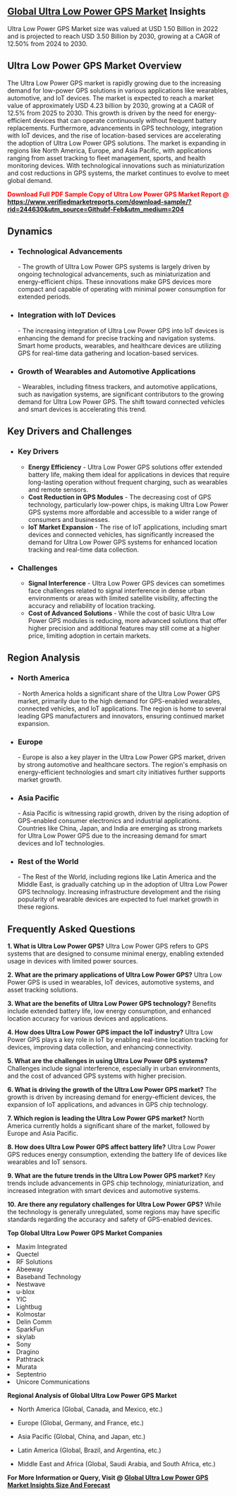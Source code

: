 <h2><a href="https://www.verifiedmarketreports.com/download-sample/?rid=244630&amp;utm_source=Githubf&amp;utm_medium=204" target="_blank">Global Ultra Low Power GPS Market</a> Insights</h2><p>Ultra Low Power GPS Market size was valued at USD 1.50 Billion in 2022 and is projected to reach USD 3.50 Billion by 2030, growing at a CAGR of 12.50% from 2024 to 2030.</p><p> <h2>Ultra Low Power GPS Market Overview</h2> <p>The Ultra Low Power GPS market is rapidly growing due to the increasing demand for low-power GPS solutions in various applications like wearables, automotive, and IoT devices. The market is expected to reach a market value of approximately USD 4.23 billion by 2030, growing at a CAGR of 12.5% from 2025 to 2030. This growth is driven by the need for energy-efficient devices that can operate continuously without frequent battery replacements. Furthermore, advancements in GPS technology, integration with IoT devices, and the rise of location-based services are accelerating the adoption of Ultra Low Power GPS solutions. The market is expanding in regions like North America, Europe, and Asia Pacific, with applications ranging from asset tracking to fleet management, sports, and health monitoring devices. With technological innovations such as miniaturization and cost reductions in GPS systems, the market continues to evolve to meet global demand. </p> <p><strong><p><span class=""><span style="color: #ff0000;"><strong>Download Full PDF Sample Copy of Ultra Low Power GPS Market Report</strong> @ </span><a href="https://www.verifiedmarketreports.com/download-sample/?rid=244630&amp;utm_source=Githubf-Feb&amp;utm_medium=204" target="_blank">https://www.verifiedmarketreports.com/download-sample/?rid=244630&amp;utm_source=Githubf-Feb&amp;utm_medium=204</a></span></p></strong></p> <h2>Dynamics</h2> <ul> <li><h3>Technological Advancements</h3> - The growth of Ultra Low Power GPS systems is largely driven by ongoing technological advancements, such as miniaturization and energy-efficient chips. These innovations make GPS devices more compact and capable of operating with minimal power consumption for extended periods.</li> <li><h3>Integration with IoT Devices</h3> - The increasing integration of Ultra Low Power GPS into IoT devices is enhancing the demand for precise tracking and navigation systems. Smart home products, wearables, and healthcare devices are utilizing GPS for real-time data gathering and location-based services.</li> <li><h3>Growth of Wearables and Automotive Applications</h3> - Wearables, including fitness trackers, and automotive applications, such as navigation systems, are significant contributors to the growing demand for Ultra Low Power GPS. The shift toward connected vehicles and smart devices is accelerating this trend.</li> </ul> <h2>Key Drivers and Challenges</h2> <ul> <li><h3>Key Drivers</h3> <ul> <li><strong>Energy Efficiency</strong> - Ultra Low Power GPS solutions offer extended battery life, making them ideal for applications in devices that require long-lasting operation without frequent charging, such as wearables and remote sensors.</li> <li><strong>Cost Reduction in GPS Modules</strong> - The decreasing cost of GPS technology, particularly low-power chips, is making Ultra Low Power GPS systems more affordable and accessible to a wider range of consumers and businesses.</li> <li><strong>IoT Market Expansion</strong> - The rise of IoT applications, including smart devices and connected vehicles, has significantly increased the demand for Ultra Low Power GPS systems for enhanced location tracking and real-time data collection.</li> </ul> </li> <li><h3>Challenges</h3> <ul> <li><strong>Signal Interference</strong> - Ultra Low Power GPS devices can sometimes face challenges related to signal interference in dense urban environments or areas with limited satellite visibility, affecting the accuracy and reliability of location tracking.</li> <li><strong>Cost of Advanced Solutions</strong> - While the cost of basic Ultra Low Power GPS modules is reducing, more advanced solutions that offer higher precision and additional features may still come at a higher price, limiting adoption in certain markets.</li> </ul> </li> </ul> <h2>Region Analysis</h2> <ul> <li><h3>North America</h3> - North America holds a significant share of the Ultra Low Power GPS market, primarily due to the high demand for GPS-enabled wearables, connected vehicles, and IoT applications. The region is home to several leading GPS manufacturers and innovators, ensuring continued market expansion.</li> <li><h3>Europe</h3> - Europe is also a key player in the Ultra Low Power GPS market, driven by strong automotive and healthcare sectors. The region's emphasis on energy-efficient technologies and smart city initiatives further supports market growth.</li> <li><h3>Asia Pacific</h3> - Asia Pacific is witnessing rapid growth, driven by the rising adoption of GPS-enabled consumer electronics and industrial applications. Countries like China, Japan, and India are emerging as strong markets for Ultra Low Power GPS due to the increasing demand for smart devices and IoT technologies.</li> <li><h3>Rest of the World</h3> - The Rest of the World, including regions like Latin America and the Middle East, is gradually catching up in the adoption of Ultra Low Power GPS technology. Increasing infrastructure development and the rising popularity of wearable devices are expected to fuel market growth in these regions.</li> </ul> <h2>Frequently Asked Questions</h2> <p><strong>1. What is Ultra Low Power GPS?</strong> Ultra Low Power GPS refers to GPS systems that are designed to consume minimal energy, enabling extended usage in devices with limited power sources.</p> <p><strong>2. What are the primary applications of Ultra Low Power GPS?</strong> Ultra Low Power GPS is used in wearables, IoT devices, automotive systems, and asset tracking solutions.</p> <p><strong>3. What are the benefits of Ultra Low Power GPS technology?</strong> Benefits include extended battery life, low energy consumption, and enhanced location accuracy for various devices and applications.</p> <p><strong>4. How does Ultra Low Power GPS impact the IoT industry?</strong> Ultra Low Power GPS plays a key role in IoT by enabling real-time location tracking for devices, improving data collection, and enhancing connectivity.</p> <p><strong>5. What are the challenges in using Ultra Low Power GPS systems?</strong> Challenges include signal interference, especially in urban environments, and the cost of advanced GPS systems with higher precision.</p> <p><strong>6. What is driving the growth of the Ultra Low Power GPS market?</strong> The growth is driven by increasing demand for energy-efficient devices, the expansion of IoT applications, and advances in GPS chip technology.</p> <p><strong>7. Which region is leading the Ultra Low Power GPS market?</strong> North America currently holds a significant share of the market, followed by Europe and Asia Pacific.</p> <p><strong>8. How does Ultra Low Power GPS affect battery life?</strong> Ultra Low Power GPS reduces energy consumption, extending the battery life of devices like wearables and IoT sensors.</p> <p><strong>9. What are the future trends in the Ultra Low Power GPS market?</strong> Key trends include advancements in GPS chip technology, miniaturization, and increased integration with smart devices and automotive systems.</p> <p><strong>10. Are there any regulatory challenges for Ultra Low Power GPS?</strong> While the technology is generally unregulated, some regions may have specific standards regarding the accuracy and safety of GPS-enabled devices.</p> </p><p><strong>Top Global Ultra Low Power GPS Market Companies</strong></p><div data-test-id=""><p><li>Maxim Integrated</li><li> Quectel</li><li> RF Solutions</li><li> Abeeway</li><li> Baseband Technology</li><li> Nestwave</li><li> u-blox</li><li> YIC</li><li> Lightbug</li><li> Kolmostar</li><li> Delin Comm</li><li> SparkFun</li><li> skylab</li><li> Sony</li><li> Dragino</li><li> Pathtrack</li><li> Murata</li><li> Septentrio</li><li> Unicore Communications</li></p><div><strong>Regional Analysis of&nbsp;Global Ultra Low Power GPS Market</strong></div><ul><li dir="ltr"><p dir="ltr">North America&nbsp;(Global, Canada, and Mexico, etc.)</p></li><li dir="ltr"><p dir="ltr">Europe (Global, Germany, and France, etc.)</p></li><li dir="ltr"><p dir="ltr">Asia Pacific&nbsp;(Global, China, and Japan, etc.)</p></li><li dir="ltr"><p dir="ltr">Latin America&nbsp;(Global, Brazil, and Argentina, etc.)</p></li><li dir="ltr">Middle East and Africa&nbsp;(Global, Saudi Arabia, and South Africa, etc.)</li></ul><p><strong>For More Information or Query, Visit @&nbsp;</strong><strong><a href="https://www.verifiedmarketreports.com/product/ultra-low-power-gps-market/?utm_source=Githubf&amp;utm_medium=204" target="_blank">Global Ultra Low Power GPS Market Insights Size And Forecast</a></strong></p></div>
